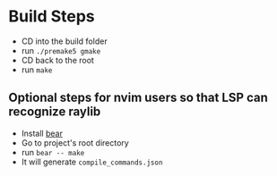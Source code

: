 # Build Steps
* CD into the build folder
* run `./premake5 gmake`
* CD back to the root
* run `make`

## Optional steps for nvim users so that LSP can recognize raylib
* Install [bear](https://github.com/rizsotto/Bear)
* Go to project's root directory
* run `bear -- make`
* It will generate `compile_commands.json`
